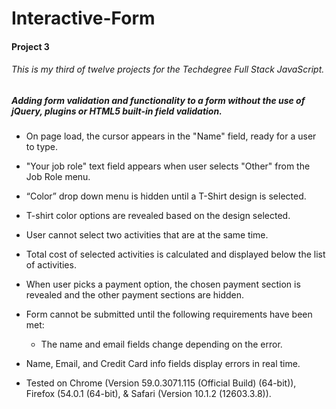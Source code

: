 # Interactive-Form

#### Project 3

###### This is my third of twelve projects for the Techdegree Full Stack JavaScript.

##### Adding form validation and functionality to a form without the use of jQuery, plugins or HTML5 built-in field validation.

* On page load, the cursor appears in the "Name" field, ready for a user to type.
* "Your job role" text field appears when user selects "Other" from the Job Role menu.
* “Color” drop down menu is hidden until a T-Shirt design is selected.
* T-shirt color options are revealed based on the design selected.
* User cannot select two activities that are at the same time.
* Total cost of selected activities is calculated and displayed below the list of activities.
* When user picks a payment option, the chosen payment section is revealed and the other payment sections are hidden.

* Form cannot be submitted until the following requirements have been met:
  * The name and email fields change depending on the error.
* Name, Email, and Credit Card info fields display errors in real time.
* Tested on Chrome (Version 59.0.3071.115 (Official Build) (64-bit)), Firefox (54.0.1 (64-bit), & Safari (Version 10.1.2 (12603.3.8)).
